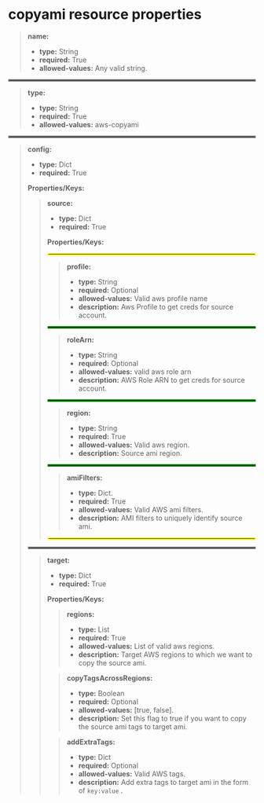 # copyami resource properties

> **name:**
> - **type:** String
> - **required:** True
> - **allowed-values:** Any valid string.

<hr style="border:2px solid gray"> </hr>

> **type:**
> - **type:** String
> - **required:** True
> - **allowed-values:** aws-copyami

<hr style="border:2px solid gray"> </hr>

> **config:**
> - **type:** Dict
> - **required:** True
> >
> **Properties/Keys:**
>> **source:**
>> - **type:** Dict
>> - **required:** True
>> >
> >
>> **Properties/Keys:**
>> <hr style="border:2px solid yellow"> </hr>
> >
>>> **profile:**
>>> - **type:** String 
>>> - **required:** Optional
>>> - **allowed-values:** Valid aws profile name
>>> - **description:** Aws Profile to get creds for source account.
> > 
>> <hr style="border:2px solid green"> </hr>
> >
>>> **roleArn:**
>>> - **type:** String
>>> - **required:** Optional
>>> - **allowed-values:** valid aws role arn
>>> - **description:** AWS Role ARN to get creds for source account.
> >
>> <hr style="border:2px solid green"> </hr>
> >
>>> **region:**
>>> - **type:** String
>>> - **required:** True
>>> - **allowed-values:** Valid aws region.
>>> - **description:** Source ami region.
> >
>> <hr style="border:2px solid green"> </hr>
> >
>>> **amiFilters:**
>>> - **type:** Dict.
>>> - **required:** True
>>> - **allowed-values:** Valid AWS ami filters.
>>> - **description:** AMI filters to uniquely identify source ami.
>> <hr style="border:2px solid yellow"> </hr>
>
> <hr style="border:2px solid grey"> </hr>
>
>> **target:**
>> - **type:** Dict
>> - **required:** True
>> >
>> **Properties/Keys:**
>>> **regions:**
>>> - **type:** List
>>> - **required:** True
>>> - **allowed-values:** List of valid aws regions.
>>> - **description:** Target AWS regions to which we want to copy the source ami.
> >
>>> **copyTagsAcrossRegions:**
>>> - **type:** Boolean
>>> - **required:** Optional
>>> - **allowed-values:** [true, false].
>>> - **description:** Set this flag to true if you want to copy the source ami tags to target ami.
> >
>>> **addExtraTags:**
>>> - **type:** Dict
>>> - **required:** Optional
>>> - **allowed-values:** Valid AWS tags.
>>> - **description:** Add extra tags to target ami in the form of `key:value` .
